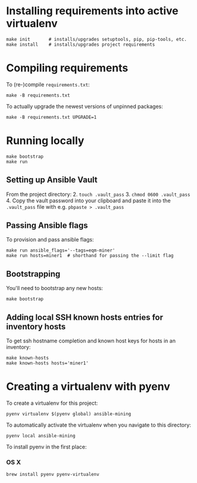 Installing requirements into active virtualenv
==============================================

    make init       # installs/upgrades setuptools, pip, pip-tools, etc.
    make install    # installs/upgrades project requirements

Compiling requirements
======================

To (re-)compile `requirements.txt`:

    make -B requirements.txt

To actually upgrade the newest versions of unpinned packages:

    make -B requirements.txt UPGRADE=1

Running locally
===============

    make bootstrap
    make run

Setting up Ansible Vault
------------------------

From the project directory:
2. `touch .vault_pass`
3. `chmod 0600 .vault_pass`
4. Copy the vault password into your clipboard and paste it into the `.vault_pass` file with e.g. `pbpaste > .vault_pass`

Passing Ansible flags
---------------------

To provision and pass ansible flags:

    make run ansible_flags='--tags=eqm-miner'
    make run hosts=miner1  # shorthand for passing the --limit flag

Bootstrapping
-------------

You'll need to bootstrap any new hosts:

    make bootstrap

Adding local SSH known hosts entries for inventory hosts
--------------------------------------------------------

To get ssh hostname completion and known host keys for hosts in an inventory:

    make known-hosts
    make known-hosts hosts='miner1'

Creating a virtualenv with pyenv
================================

To create a virtualenv for this project:

    pyenv virtualenv $(pyenv global) ansible-mining

To automatically activate the virtualenv when you navigate to this directory:

    pyenv local ansible-mining

To install pyenv in the first place:

### OS X

    brew install pyenv pyenv-virtualenv

